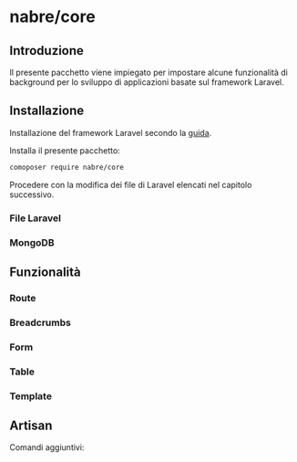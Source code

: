 # nabre/core
## Introduzione
Il presente pacchetto viene impiegato per impostare alcune funzionalità di background per lo sviluppo di applicazioni basate sul framework Laravel.
## Installazione
Installazione del framework Laravel secondo la [guida](https://laravel.com/docs).

Installa il presente pacchetto:
```bash
comoposer require nabre/core
```

Procedere con la modifica dei file di Laravel elencati nel capitolo successivo.
### File Laravel

### MongoDB

## Funzionalità
### Route
### Breadcrumbs
### Form
### Table
### Template

## Artisan
Comandi aggiuntivi:
